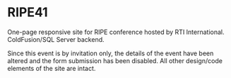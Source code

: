 # RIPE41
One-page responsive site for RIPE conference hosted by RTI International. ColdFusion/SQL Server backend.

Since this event is by invitation only, the details of the event have been altered and the form submission has been disabled. All other design/code elements of the site are intact. 
